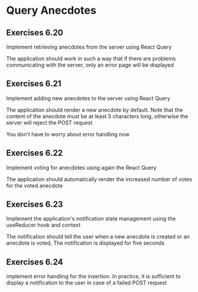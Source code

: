 # Query Anecdotes 

## Exercises 6.20
<p>Implement retrieving anecdotes from the server using React Query</p>
<p>The application should work in such a way that if there are problems communicating with the server, only an error page will be displayed</p>

## Exercises 6.21
<p>Implement adding new anecdotes to the server using React Query</p>
<p>The application should render a new anecdote by default. Note that the content of the anecdote must be at least 5 characters long, otherwise the server will reject the POST request</p>
<p>You don't have to worry about error handling now</p>

## Exercises 6.22
<p>Implement voting for anecdotes using again the React Query</p>
<p>The application should automatically render the increased number of votes for the voted anecdote</p>

## Exercises 6.23
<p>Implement the application's notification state management using the useReducer hook and context</p>
<p>The notification should tell the user when a new anecdote is created or an anecdote is voted, The notification is displayed for five seconds</p>

## Exercises 6.24
<p> implement error handling for the insertion. In practice, it is sufficient to display a notification to the user in case of a failed POST request</p>

